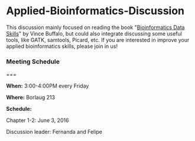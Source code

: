 # Applied-Bioinformatics-Discussion

This discussion mainly focused on reading the book "[Bioinformatics Data Skills](http://www.amazon.com/Bioinformatics-Data-Skills-Reproducible-Research/dp/1449367372)" by Vince Buffalo, but could also integrate discussing some useful tools, like GATK, samtools, Picard, etc. If you are interested in improve your applied bioinformatics skills, please join in us!

### Meeting Schedule

===

**When:** 3:00-4:00PM every Friday

**Where:** Borlaug 213

**Schedule:**

Chapter 1-2: June 3, 2016 

Discussion leader: Fernanda and Felipe
